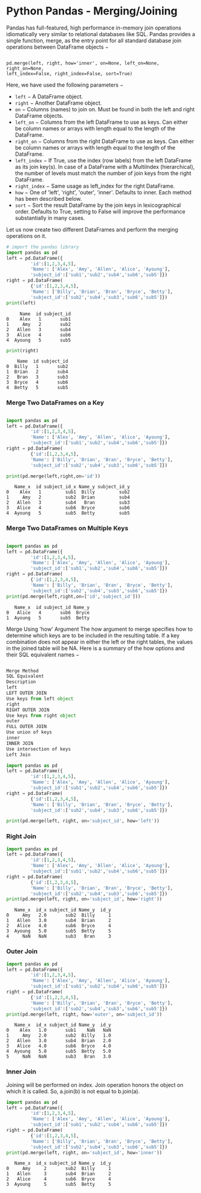 
Python Pandas - Merging/Joining
===========================

Pandas has full-featured, high performance in-memory join operations idiomatically very similar to relational databases like SQL.
Pandas provides a single function, merge, as the entry point for all standard database join operations between DataFrame objects −
<pre><code>
pd.merge(left, right, how='inner', on=None, left_on=None, right_on=None,
left_index=False, right_index=False, sort=True)
</code></pre>


Here, we have used the following parameters −
* ``left`` − A DataFrame object.
* ``right`` − Another DataFrame object.
* ``on`` − Columns (names) to join on. Must be found in both the left and right DataFrame objects.
* ``left_on`` − Columns from the left DataFrame to use as keys. Can either be column names or arrays with length equal to the length of the DataFrame.
* ``right_on`` − Columns from the right DataFrame to use as keys. Can either be column names or arrays with length equal to the length of the DataFrame.
* ``left_index`` − If True, use the index (row labels) from the left DataFrame as its join key(s). In case of a DataFrame with a MultiIndex (hierarchical), the number of levels must match the number of join keys from the right DataFrame.
* ``right_index`` − Same usage as left_index for the right DataFrame.
* ``how`` − One of 'left', 'right', 'outer', 'inner'. Defaults to inner. Each method has been described below.
* ``sort`` − Sort the result DataFrame by the join keys in lexicographical order. Defaults to True, setting to False will improve the performance substantially in many cases.


Let us now create two different DataFrames and perform the merging operations on it.


```python
# import the pandas library
import pandas as pd
left = pd.DataFrame({
         'id':[1,2,3,4,5],
         'Name': ['Alex', 'Amy', 'Allen', 'Alice', 'Ayoung'],
         'subject_id':['sub1','sub2','sub4','sub6','sub5']})
right = pd.DataFrame(
         {'id':[1,2,3,4,5],
         'Name': ['Billy', 'Brian', 'Bran', 'Bryce', 'Betty'],
         'subject_id':['sub2','sub4','sub3','sub6','sub5']})
print(left)

```

         Name  id subject_id
    0    Alex   1       sub1
    1     Amy   2       sub2
    2   Allen   3       sub4
    3   Alice   4       sub6
    4  Ayoung   5       sub5



```python
print(right)
```

        Name  id subject_id
    0  Billy   1       sub2
    1  Brian   2       sub4
    2   Bran   3       sub3
    3  Bryce   4       sub6
    4  Betty   5       sub5


### Merge Two DataFrames on a Key


```python

import pandas as pd
left = pd.DataFrame({
         'id':[1,2,3,4,5],
         'Name': ['Alex', 'Amy', 'Allen', 'Alice', 'Ayoung'],
         'subject_id':['sub1','sub2','sub4','sub6','sub5']})
right = pd.DataFrame(
         {'id':[1,2,3,4,5],
         'Name': ['Billy', 'Brian', 'Bran', 'Bryce', 'Betty'],
         'subject_id':['sub2','sub4','sub3','sub6','sub5']})

```


```python
print(pd.merge(left,right,on='id'))
```

       Name_x  id subject_id_x Name_y subject_id_y
    0    Alex   1         sub1  Billy         sub2
    1     Amy   2         sub2  Brian         sub4
    2   Allen   3         sub4   Bran         sub3
    3   Alice   4         sub6  Bryce         sub6
    4  Ayoung   5         sub5  Betty         sub5


### Merge Two DataFrames on Multiple Keys


```python

import pandas as pd
left = pd.DataFrame({
         'id':[1,2,3,4,5],
         'Name': ['Alex', 'Amy', 'Allen', 'Alice', 'Ayoung'],
         'subject_id':['sub1','sub2','sub4','sub6','sub5']})
right = pd.DataFrame(
         {'id':[1,2,3,4,5],
         'Name': ['Billy', 'Brian', 'Bran', 'Bryce', 'Betty'],
         'subject_id':['sub2','sub4','sub3','sub6','sub5']})
print(pd.merge(left,right,on=['id','subject_id']))

```

       Name_x  id subject_id Name_y
    0   Alice   4       sub6  Bryce
    1  Ayoung   5       sub5  Betty


Merge Using 'how' Argument
The how argument to merge specifies how to determine which keys are to be included in the resulting table. If a key combination does not appear in either the left or the right tables, the values in the joined table will be NA.
Here is a summary of the how options and their SQL equivalent names −


```python

Merge Method
SQL Equivalent
Description
left
LEFT OUTER JOIN
Use keys from left object
right
RIGHT OUTER JOIN
Use keys from right object
outer
FULL OUTER JOIN
Use union of keys
inner
INNER JOIN
Use intersection of keys
Left Join
```


```python
import pandas as pd
left = pd.DataFrame({
         'id':[1,2,3,4,5],
         'Name': ['Alex', 'Amy', 'Allen', 'Alice', 'Ayoung'],
         'subject_id':['sub1','sub2','sub4','sub6','sub5']})
right = pd.DataFrame(
         {'id':[1,2,3,4,5],
         'Name': ['Billy', 'Brian', 'Bran', 'Bryce', 'Betty'],
         'subject_id':['sub2','sub4','sub3','sub6','sub5']})
```


```python
print(pd.merge(left, right, on='subject_id', how='left'))
```

### Right Join


```python
import pandas as pd
left = pd.DataFrame({
         'id':[1,2,3,4,5],
         'Name': ['Alex', 'Amy', 'Allen', 'Alice', 'Ayoung'],
         'subject_id':['sub1','sub2','sub4','sub6','sub5']})
right = pd.DataFrame(
         {'id':[1,2,3,4,5],
         'Name': ['Billy', 'Brian', 'Bran', 'Bryce', 'Betty'],
         'subject_id':['sub2','sub4','sub3','sub6','sub5']})
print(pd.merge(left, right, on='subject_id', how='right'))


```

       Name_x  id_x subject_id Name_y  id_y
    0     Amy   2.0       sub2  Billy     1
    1   Allen   3.0       sub4  Brian     2
    2   Alice   4.0       sub6  Bryce     4
    3  Ayoung   5.0       sub5  Betty     5
    4     NaN   NaN       sub3   Bran     3


### Outer Join


```python
import pandas as pd
left = pd.DataFrame({
         'id':[1,2,3,4,5],
         'Name': ['Alex', 'Amy', 'Allen', 'Alice', 'Ayoung'],
         'subject_id':['sub1','sub2','sub4','sub6','sub5']})
right = pd.DataFrame(
         {'id':[1,2,3,4,5],
         'Name': ['Billy', 'Brian', 'Bran', 'Bryce', 'Betty'],
         'subject_id':['sub2','sub4','sub3','sub6','sub5']})
print(pd.merge(left, right, how='outer', on='subject_id'))
```

       Name_x  id_x subject_id Name_y  id_y
    0    Alex   1.0       sub1    NaN   NaN
    1     Amy   2.0       sub2  Billy   1.0
    2   Allen   3.0       sub4  Brian   2.0
    3   Alice   4.0       sub6  Bryce   4.0
    4  Ayoung   5.0       sub5  Betty   5.0
    5     NaN   NaN       sub3   Bran   3.0


### Inner Join
Joining will be performed on index. Join operation honors the object on which it is called. So, a.join(b) is not equal to b.join(a).



```python
import pandas as pd
left = pd.DataFrame({
         'id':[1,2,3,4,5],
         'Name': ['Alex', 'Amy', 'Allen', 'Alice', 'Ayoung'],
         'subject_id':['sub1','sub2','sub4','sub6','sub5']})
right = pd.DataFrame(
         {'id':[1,2,3,4,5],
         'Name': ['Billy', 'Brian', 'Bran', 'Bryce', 'Betty'],
         'subject_id':['sub2','sub4','sub3','sub6','sub5']})
print(pd.merge(left, right, on='subject_id', how='inner'))
```

       Name_x  id_x subject_id Name_y  id_y
    0     Amy     2       sub2  Billy     1
    1   Allen     3       sub4  Brian     2
    2   Alice     4       sub6  Bryce     4
    3  Ayoung     5       sub5  Betty     5

